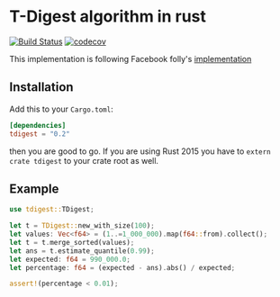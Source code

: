 # T-Digest algorithm in rust

[![Build Status](https://travis-ci.com/MnO2/t-digest.svg?branch=master)](https://travis-ci.com/MnO2/t-digest)
[![codecov](https://codecov.io/gh/MnO2/t-digest/branch/master/graph/badge.svg)](https://codecov.io/gh/MnO2/t-digest)

This implementation is following Facebook folly's [implementation](https://github.com/facebook/folly/blob/master/folly/stats/TDigest.cpp)

## Installation

Add this to your `Cargo.toml`:

```toml
[dependencies]
tdigest = "0.2"
```

then you are good to go. If you are using Rust 2015 you have to ``extern crate tdigest`` to your crate root as well.

## Example

```rust
use tdigest::TDigest;

let t = TDigest::new_with_size(100);
let values: Vec<f64> = (1..=1_000_000).map(f64::from).collect();
let t = t.merge_sorted(values);
let ans = t.estimate_quantile(0.99);
let expected: f64 = 990_000.0;
let percentage: f64 = (expected - ans).abs() / expected;

assert!(percentage < 0.01);
```
